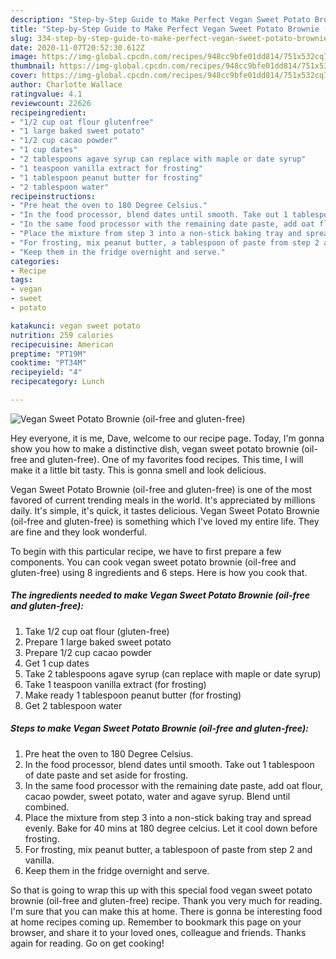 ```yaml
---
description: "Step-by-Step Guide to Make Perfect Vegan Sweet Potato Brownie (oil-free and gluten-free)"
title: "Step-by-Step Guide to Make Perfect Vegan Sweet Potato Brownie (oil-free and gluten-free)"
slug: 334-step-by-step-guide-to-make-perfect-vegan-sweet-potato-brownie-oil-free-and-gluten-free
date: 2020-11-07T20:52:30.612Z
image: https://img-global.cpcdn.com/recipes/948cc9bfe01dd814/751x532cq70/vegan-sweet-potato-brownie-oil-free-and-gluten-free-recipe-main-photo.jpg
thumbnail: https://img-global.cpcdn.com/recipes/948cc9bfe01dd814/751x532cq70/vegan-sweet-potato-brownie-oil-free-and-gluten-free-recipe-main-photo.jpg
cover: https://img-global.cpcdn.com/recipes/948cc9bfe01dd814/751x532cq70/vegan-sweet-potato-brownie-oil-free-and-gluten-free-recipe-main-photo.jpg
author: Charlotte Wallace
ratingvalue: 4.1
reviewcount: 22626
recipeingredient:
- "1/2 cup oat flour glutenfree"
- "1 large baked sweet potato"
- "1/2 cup cacao powder"
- "1 cup dates"
- "2 tablespoons agave syrup can replace with maple or date syrup"
- "1 teaspoon vanilla extract for frosting"
- "1 tablespoon peanut butter for frosting"
- "2 tablespoon water"
recipeinstructions:
- "Pre heat the oven to 180 Degree Celsius."
- "In the food processor, blend dates until smooth. Take out 1 tablespoon of date paste and set aside for frosting."
- "In the same food processor with the remaining date paste, add oat flour, cacao powder, sweet potato, water and agave syrup. Blend until combined."
- "Place the mixture from step 3 into a non-stick baking tray and spread evenly. Bake for 40 mins at 180 degree celcius. Let it cool down before frosting."
- "For frosting, mix peanut butter, a tablespoon of paste from step 2 and vanilla."
- "Keep them in the fridge overnight and serve."
categories:
- Recipe
tags:
- vegan
- sweet
- potato

katakunci: vegan sweet potato 
nutrition: 259 calories
recipecuisine: American
preptime: "PT19M"
cooktime: "PT34M"
recipeyield: "4"
recipecategory: Lunch

---
```



![Vegan Sweet Potato Brownie (oil-free and gluten-free)](https://img-global.cpcdn.com/recipes/948cc9bfe01dd814/751x532cq70/vegan-sweet-potato-brownie-oil-free-and-gluten-free-recipe-main-photo.jpg)

Hey everyone, it is me, Dave, welcome to our recipe page. Today, I'm gonna show you how to make a distinctive dish, vegan sweet potato brownie (oil-free and gluten-free). One of my favorites food recipes. This time, I will make it a little bit tasty. This is gonna smell and look delicious.



Vegan Sweet Potato Brownie (oil-free and gluten-free) is one of the most favored of current trending meals in the world. It's appreciated by millions daily. It's simple, it's quick, it tastes delicious. Vegan Sweet Potato Brownie (oil-free and gluten-free) is something which I've loved my entire life. They are fine and they look wonderful.


To begin with this particular recipe, we have to first prepare a few components. You can cook vegan sweet potato brownie (oil-free and gluten-free) using 8 ingredients and 6 steps. Here is how you cook that.

<!--inarticleads1-->

##### The ingredients needed to make Vegan Sweet Potato Brownie (oil-free and gluten-free):

1. Take 1/2 cup oat flour (gluten-free)
1. Prepare 1 large baked sweet potato
1. Prepare 1/2 cup cacao powder
1. Get 1 cup dates
1. Take 2 tablespoons agave syrup (can replace with maple or date syrup)
1. Take 1 teaspoon vanilla extract (for frosting)
1. Make ready 1 tablespoon peanut butter (for frosting)
1. Get 2 tablespoon water




<!--inarticleads2-->

##### Steps to make Vegan Sweet Potato Brownie (oil-free and gluten-free):

1. Pre heat the oven to 180 Degree Celsius.
1. In the food processor, blend dates until smooth. Take out 1 tablespoon of date paste and set aside for frosting.
1. In the same food processor with the remaining date paste, add oat flour, cacao powder, sweet potato, water and agave syrup. Blend until combined.
1. Place the mixture from step 3 into a non-stick baking tray and spread evenly. Bake for 40 mins at 180 degree celcius. Let it cool down before frosting.
1. For frosting, mix peanut butter, a tablespoon of paste from step 2 and vanilla.
1. Keep them in the fridge overnight and serve.




So that is going to wrap this up with this special food vegan sweet potato brownie (oil-free and gluten-free) recipe. Thank you very much for reading. I'm sure that you can make this at home. There is gonna be interesting food at home recipes coming up. Remember to bookmark this page on your browser, and share it to your loved ones, colleague and friends. Thanks again for reading. Go on get cooking!
